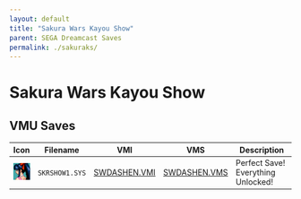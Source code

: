 ```yaml
---
layout: default
title: "Sakura Wars Kayou Show"
parent: SEGA Dreamcast Saves
permalink: ./sakuraks/
---
```

# Sakura Wars Kayou Show

## VMU Saves

| Icon | Filename | VMI | VMS | Description |
|------|----------|-----|-----|-------------|
| ![Sakura Wars Kayou Show](../icons/SKRSHOW1.SYS.GIF) | `SKRSHOW1.SYS` | [SWDASHEN.VMI](SWDASHEN.VMI) | [SWDASHEN.VMS](SWDASHEN.VMS) | Perfect Save! Everything Unlocked! |
